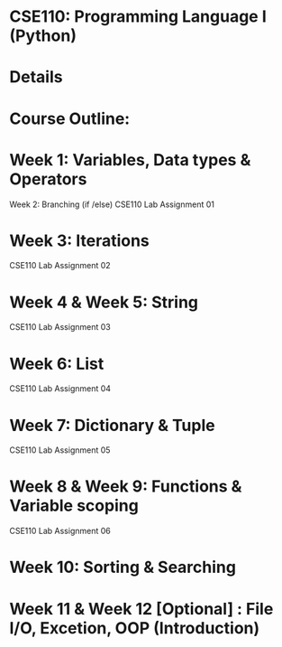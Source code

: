 # CSE110: Programming Language I (Python)

# Details


# Course Outline:

# Week 1: Variables, Data types & Operators
Week 2: Branching (if /else)
CSE110 Lab Assignment 01
# Week 3: Iterations
CSE110 Lab Assignment 02
# Week 4 & Week 5: String
CSE110 Lab Assignment 03
# Week 6: List
CSE110 Lab Assignment 04
# Week 7: Dictionary & Tuple
CSE110 Lab Assignment 05
# Week 8 & Week 9: Functions & Variable scoping
CSE110 Lab Assignment 06
# Week 10: Sorting & Searching
# Week 11 & Week 12 [Optional] : File I/O, Excetion, OOP (Introduction)
